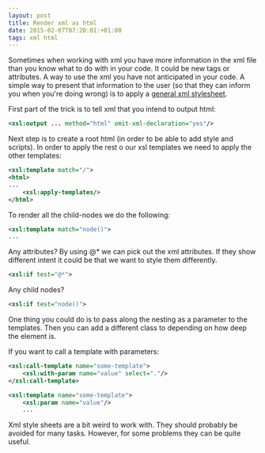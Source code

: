```yaml
---
layout: post
title: Render xml as html
date: 2015-02-07T07:20:01:+01:00
tags: xml html
---
```


Sometimes when working with xml you have more information in the xml file than you know what to do with in your code. It could be new tags or attributes. A way to use the xml you have not anticipated in your code. A simple way to present that information to the user (so that they can inform you when you're doing wrong) is to apply a [general xml stylesheet](https://gist.github.com/wallymathieu/8dcc3055b36422d3a504).

First part of the trick is to tell xml that you intend to output html:

~~~ xml
<xsl:output ... method="html" omit-xml-declaration="yes"/>
~~~

Next step is to create a root html (in order to be able to add style and scripts). In order to apply the rest o our xsl templates we need to apply the other templates:

~~~ xml
<xsl:template match="/">
<html>
...
    <xsl:apply-templates/>
</html>
~~~

To render all the child-nodes we do the following:

~~~ xml
<xsl:template match="node()">
...
~~~

Any attributes? By using @* we can pick out the xml attributes. If they show different intent it could be that we want to style them differently.

~~~ xml
<xsl:if test="@*">
~~~

Any child nodes?

~~~ xml
<xsl:if test="node()">
~~~

One thing you could do is to pass along the nesting as a parameter to the templates. Then you can add a different class to depending on how deep the element is.

If you want to call a template with parameters:

~~~ xml
<xsl:call-template name="some-template">
    <xsl:with-param name="value" select="."/>
</xsl:call-template>
~~~

~~~ xml
<xsl:template name="some-template">
    <xsl:param name="value"/>
    ...
~~~

Xml style sheets are a bit weird to work with. They should probably be avoided for many tasks. However, for some problems they can be quite useful.
